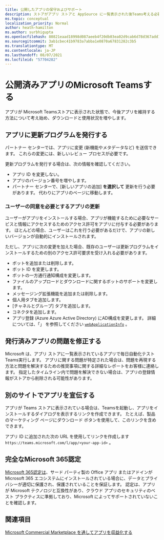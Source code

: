 ```yaml
---
title: 公開したアプリの保守およびサポート
description: ストアがアプリ ストアと AppSource に一覧表示された後Teams考える必要があります。
ms.topic: conceptual
localization_priority: Normal
author: heath-hamilton
ms.author: surbhigupta
ms.openlocfilehash: 80821eaad18998d087aeeb4f20db03ea02d9cab6d78d367add179b763e501249
ms.sourcegitcommit: 3ab1cbec41b9783a7abba1e0870a67831282c3b5
ms.translationtype: MT
ms.contentlocale: ja-JP
ms.lasthandoff: 08/07/2021
ms.locfileid: "57704282"
---
```

# <a name="maintain-your-published-microsoft-teams-app"></a>公開済みアプリのMicrosoft Teamsする

アプリが Microsoft Teamsストアに表示された状態で、今後アプリを維持する方法について考え始め、ダウンロードと使用状況を増やします。

## <a name="publish-updates-to-your-app"></a>アプリに更新プログラムを発行する

パートナー センターでは、アプリに変更 (新機能やメタデータなど) を送信できます。 これらの変更には、新しいレビュー プロセスが必要です。

更新プログラムを発行する場合は、次の情報を確認してください。

* アプリ ID を変更しない。
* アプリのバージョン番号を増やします。
* パートナー センターで、[新しいアプリの追加] **を選択して** 更新を行う必要があります。 代わりにアプリのページに移動します。

### <a name="app-updates-requiring-user-consent"></a>ユーザーの同意を必要とするアプリの更新

ユーザーがアプリをインストールする場合、アプリが機能するために必要なサービスと情報にアクセスするためのアクセス許可をアプリに付与する必要があります。 ほとんどの場合、ユーザーはこれを行う必要があるだけで、アプリの新しいバージョンが自動的にインストールされます。

ただし、アプリに次の変更を加えた場合、既存のユーザーは更新プログラムをインストールするための別のアクセス許可要求を受け入れる必要があります。

* ボットを追加または削除します。
* ボット ID を変更します。
* ボットの一方通行通知構成を変更します。
* ファイルのアップロードとダウンロードに関するボットのサポートを変更します。
* メッセージング拡張機能を追加または削除します。
* 個人用タブを追加します。
* [チャネルとグループ] タブを追加します。
* コネクタを追加します。
* アプリ登録 (Azure Azure Active Directory) にAD構成を変更します。 詳細については、「」 を参照してください [`webApplicationInfo`](~/resources/schema/manifest-schema.md#webapplicationinfo) 。

## <a name="fix-issues-with-your-published-app"></a>発行済みアプリの問題を修正する

Microsoft は、アプリ ストアに一覧表示されているアプリで毎日自動化テストTeams実行します。 アプリに関する問題が特定された場合は、問題を再現する方法と問題を解決するための推奨事項に関する詳細なレポートをお客様に連絡します。 指定したタイムライン内で問題を解決できない場合は、アプリの登録情報がストアから削除される可能性があります。

## <a name="promote-your-app-on-another-site"></a>別のサイトでアプリを宣伝する

アプリが Teams ストアに表示されている場合は、Teamsを起動し、アプリをインストールするダイアログを表示するリンクを作成できます。 たとえば、製品のマーケティング ページにダウンロード ボタンを使用して、このリンクを含めできます。

アプリ ID に追加された次の URL を使用してリンクを作成します `https://teams.microsoft.com/l/app/<your-app-id>` 。

## <a name="complete-microsoft-365-certification"></a>完全なMicrosoft 365認定

[Microsoft 365認定は](/microsoft-365-app-certification/docs/certification)、サード パーティ製の Office アプリ またはアドインが Microsoft 365 エコシステムにインストールされている場合に、データとプライバシーが適切に保護され、保護されていることを保証します。 認定は、アプリが Microsoft テクノロジと互換性があり、クラウド アプリのセキュリティのベスト プラクティスに準拠しており、Microsoft によってサポートされていないことを確認します。

## <a name="see-also"></a>関連項目

[Microsoft Commercial Marketplace を通してアプリを収益化する](/office/dev/store/monetize-addins-through-microsoft-commercial-marketplace)
